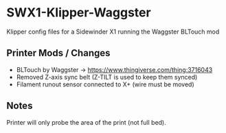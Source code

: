 # SWX1-Klipper-Waggster

Klipper config files for a Sidewinder X1 running the Waggster BLTouch mod

## Printer Mods / Changes

- BLTouch by Waggster -> https://www.thingiverse.com/thing:3716043
- Removed Z-axis sync belt (Z-TILT is used to keep them synced)
- Filament runout sensor connected to X+ (wire must be moved)

## Notes

Printer will only probe the area of the print (not full bed).
